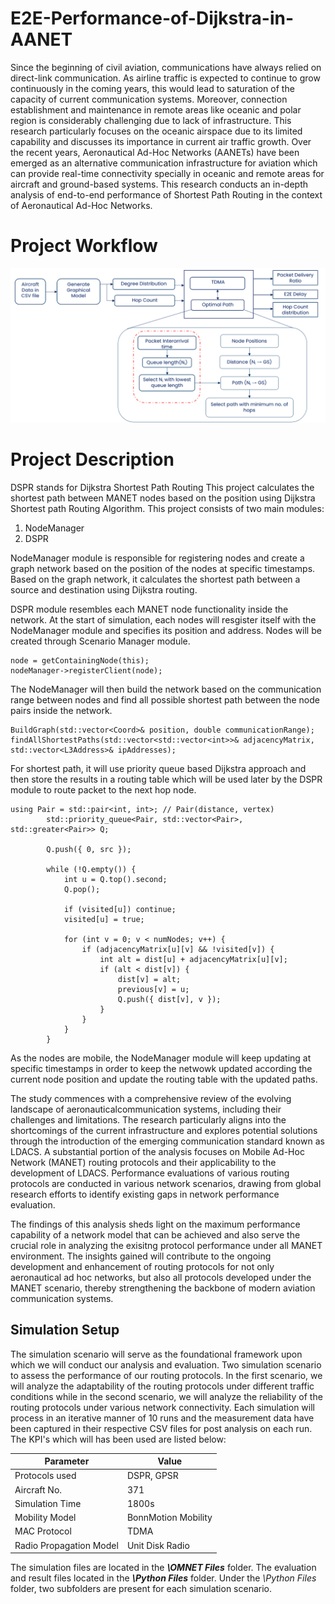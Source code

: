 # E2E-Performance-of-Dijkstra-in-AANET

Since the beginning of civil aviation, communications have always relied on direct-link communication. As airline traffic is expected to continue to grow continuously in the coming years, this would lead to saturation of the capacity of current communication systems. Moreover, connection establishment and maintenance in remote areas like oceanic and polar region is considerably challenging due to lack of infrastructure. This research particularly focuses on the oceanic airspace due to its limited capability and discusses its importance in current air traffic growth. Over the recent years, Aeronautical Ad-Hoc Networks (AANETs) have been emerged as an alternative communication infrastructure for aviation which can provide real-time connectivity specially in oceanic and remote areas for aircraft and ground-based systems. 
This research conducts an in-depth analysis of end-to-end performance of Shortest Path Routing in the context of Aeronautical Ad-Hoc Networks.

# Project Workflow

![Figure 1](Images/Analytical_Model.png)

# Project Description
DSPR stands for Dijkstra Shortest Path Routing
This project calculates the shortest path between MANET nodes based on the position using Dijkstra Shortest path Routing Algorithm. This project consists of two main modules:

1. NodeManager
2. DSPR

NodeManager module is responsible for registering nodes and create a graph network based on the position of the nodes at specific timestamps. Based on the graph network, it calculates the shortest path between a source and destination using Dijkstra routing.

DSPR module resembles each MANET node functionality inside the network. At the start of simulation, each nodes will resgister itself with the NodeManager module and specifies its position and address. Nodes will be created through Scenario Manager module.

```
node = getContainingNode(this);
nodeManager->registerClient(node);
```


The NodeManager will then build the network based on the communication range between nodes and find all possible shortest path between the node pairs inside the network.

```
BuildGraph(std::vector<Coord>& position, double communicationRange);
findAllShortestPaths(std::vector<std::vector<int>>& adjacencyMatrix, std::vector<L3Address>& ipAddresses);
```


For shortest path, it will use priority queue based Dijkstra approach and then store the results in a routing table which will be used later by the DSPR module to route packet to the next hop node.

```
using Pair = std::pair<int, int>; // Pair(distance, vertex)
        std::priority_queue<Pair, std::vector<Pair>, std::greater<Pair>> Q;

        Q.push({ 0, src });

        while (!Q.empty()) {
            int u = Q.top().second;
            Q.pop();

            if (visited[u]) continue;
            visited[u] = true;

            for (int v = 0; v < numNodes; v++) {
                if (adjacencyMatrix[u][v] && !visited[v]) {
                    int alt = dist[u] + adjacencyMatrix[u][v];
                    if (alt < dist[v]) {
                        dist[v] = alt;
                        previous[v] = u;
                        Q.push({ dist[v], v });
                    }
                }
            }
        }
```

As the nodes are mobile, the NodeManager module will keep updating at specific timestamps in order to keep the netwowk updated according the current node position and update the routing table with the updated paths.


The study commences with a comprehensive review of the evolving landscape of aeronauticalcommunication systems, including their challenges and limitations. The research particularly aligns into the shortcomings of the current infrastructure and explores potential solutions through the introduction of the emerging communication standard known as LDACS. A substantial portion of the analysis focuses on Mobile Ad-Hoc Network (MANET) routing protocols and their applicability to the development of LDACS. Performance evaluations of various routing protocols are conducted in various network scenarios, drawing from global research efforts to identify existing gaps in network performance evaluation.

The findings of this analysis sheds light on the maximum performance capability of a network model that can be achieved and also serve the crucial role in analyzing the exisitng protocol performance under all MANET environment. The insights gained will contribute to the ongoing development and enhancement of routing protocols for not only aeronautical ad hoc networks, but also all protocols developed under the MANET scenario, thereby strengthening the backbone of modern aviation communication systems.

## Simulation Setup

The simulation scenario will serve as the foundational framework upon which we will conduct our analysis and evaluation. Two simulation scenario to assess the performance of our routing protocols. In the first scenario, we will analyze the adaptability of the routing protocols under different traffic conditions while in the second scenario, we will analyze the reliability of the routing protocols under various network connectivity. Each simulation will process in an iterative manner of 10 runs and the measurement data have been captured in their respective CSV files for post analysis on each run. The KPI's which will has been used are listed below:

| Parameter  | Value |
| ------------- | ------------- |
| Protocols used  | DSPR, GPSR |
| Aircraft No.  | 371 |
| Simulation Time  | 1800s |
| Mobility Model  | BonnMotion Mobility |
| MAC Protocol  | TDMA |
| Radio Propagation Model  | Unit Disk Radio |

The simulation files are located in the ***\OMNET Files*** folder.
The evaluation and result files located in the ***\Python Files*** folder. Under the *\Python Files* folder, two subfolders are present for each simulation scenario.
